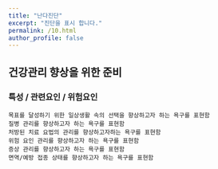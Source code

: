 ```yaml
---
title: "난다진단"
excerpt: "진단을 표시 합니다."
permalink: /10.html
author_profile: false
---
```

## 건강관리 향상을 위한 준비


### 특성 / 관련요인 / 위험요인

>   
            
    목표를 달성하기 위한 일상생활 속의 선택을 향상하고자 하는 욕구를 표현함
    질병 관리를 향상하고자 하는 욕구를 표현함
    처방된 치료 요법의 관리를 향상하고자하는 욕구를 표현함
    위험 요인 관리를 향상하고자 하는 욕구를 표현함
    증상 관리를 향상하고자 하는 욕구를 표현함
    면역/예방 접종 상태를 향상하고자 하는 욕구를 표현함

